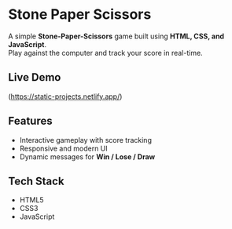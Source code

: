 # Stone Paper Scissors

A simple **Stone-Paper-Scissors** game built using **HTML, CSS, and JavaScript**.  
Play against the computer and track your score in real-time.

## Live Demo
(https://static-projects.netlify.app/)

## Features
- Interactive gameplay with score tracking  
- Responsive and modern UI  
- Dynamic messages for **Win / Lose / Draw**  

## Tech Stack
- HTML5  
- CSS3  
- JavaScript
